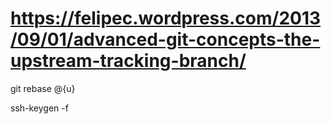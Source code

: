 # https://felipec.wordpress.com/2013/09/01/advanced-git-concepts-the-upstream-tracking-branch/
git rebase @{u}

ssh-keygen -f